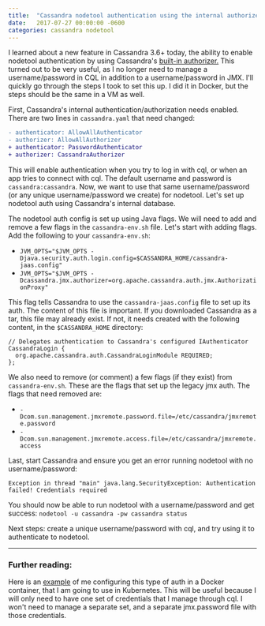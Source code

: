 ```yaml
---
title:  "Cassandra nodetool authentication using the internal authorizer"
date:   2017-07-27 00:00:00 -0600
categories: cassandra nodetool
---
```

I learned about a new feature in Cassandra 3.6+ today, the ability to enable nodetool authentication by using Cassandra's [built-in authorizer.](http://docs.datastax.com/en/cassandra/3.0/cassandra/configuration/secureConfigNativeAuth.html) This turned out to be very useful, as I no longer need to manage a username/password in CQL in addition to a username/password in JMX. I'll quickly go through the steps I took to set this up. I did it in Docker, but the steps should be the same in a VM as well.

First, Cassandra's internal authentication/authorization needs enabled. There are two lines in `cassandra.yaml` that need changed:

```diff
- authenticator: AllowAllAuthenticator
- authorizer: AllowAllAuthorizer
+ authenticator: PasswordAuthenticator
+ authorizer: CassandraAuthorizer
```

This will enable authentication when you try to log in with cql, or when an app tries to connect with cql. The default username and password is `cassandra:cassandra`. Now, we want to use that same username/password (or any unique username/password we create) for nodetool. Let's set up nodetool auth using Cassandra's internal database.

The nodetool auth config is set up using Java flags. We will need to add and remove a few flags in the `cassandra-env.sh` file. Let's start with adding flags. Add the following to your `cassandra-env.sh`:

* `JVM_OPTS="$JVM_OPTS -Djava.security.auth.login.config=$CASSANDRA_HOME/cassandra-jaas.config"`
* `JVM_OPTS="$JVM_OPTS -Dcassandra.jmx.authorizer=org.apache.cassandra.auth.jmx.AuthorizationProxy"`

This flag tells Cassandra to use the `cassandra-jaas.config` file to set up its auth. The content of this file is important. If you downloaded Cassandra as a tar, this file may already exist. If not, it needs created with the following content, in the `$CASSANDRA_HOME` directory:
```
// Delegates authentication to Cassandra's configured IAuthenticator
CassandraLogin {
  org.apache.cassandra.auth.CassandraLoginModule REQUIRED;
};
```

We also need to remove (or comment) a few flags (if they exist) from `cassandra-env.sh`. These are the flags that set up the legacy jmx auth. The flags that need removed are:
* `-Dcom.sun.management.jmxremote.password.file=/etc/cassandra/jmxremote.password`
* `-Dcom.sun.management.jmxremote.access.file=/etc/cassandra/jmxremote.access`

Last, start Cassandra and ensure you get an error running nodetool with no username/password:
```
Exception in thread "main" java.lang.SecurityException: Authentication failed! Credentials required
```

You should now be able to run nodetool with a username/password and get success:
`nodetool -u cassandra -pw cassandra status`

Next steps: create a unique username/password with cql, and try using it to authenticate to nodetool.

---
### Further reading:
Here is an [example](https://github.com/dcparker88/cassandra-kubernetes/blob/master/image/Dockerfile#L22-L24) of me configuring this type of auth in a Docker container, that I am going to use in Kubernetes. This will be useful because I will only need to have one set of credentials that I manage through cql. I won't need to manage a separate set, and a separate jmx.password file with those credentials.
